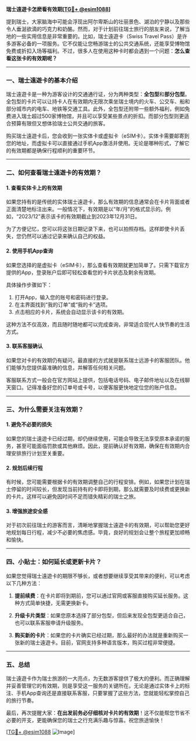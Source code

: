 **瑞士遠遊卡怎麽看有效期[[TG💪+ @esim1088](https://t.me/s/esim1088)]**

提到瑞士，大家脑海中可能会浮现出阿尔卑斯山的壮丽景色、湖泊的宁静以及那些令人垂涎欲滴的巧克力和奶酪。然而，对于计划前往瑞士旅行的朋友来说，了解当地的一些实用信息是非常重要的。比如，瑞士遠遊卡（Swiss Travel Pass）是许多游客必备的一项服务。它不仅能让您畅游瑞士的公共交通系统，还能享受博物馆免费或折扣入场等福利。不过，很多人在使用这种卡时都会遇到一个问题：**怎么查看这张卡的有效期呢？**

---

### **一、瑞士遠遊卡的基本介绍**

瑞士遠遊卡是一种为游客设计的交通通行证，分为两种类型：**全包型**和**部分包型**。全包型的卡片可以让持卡人在有效期内无限次乘坐瑞士境内的火车、公交车、船和部分城市内的电车、地铁等交通工具。此外，全包型还附带一些额外福利，例如免费进入瑞士超过500家博物馆，并且可以享受某些景点的折扣。而部分包型则更适合预算有限但又想体验瑞士公共交通的旅客。

购买瑞士遠遊卡后，您会收到一张实体卡或虚拟卡（eSIM卡）。实体卡需要邮寄到您的地址，而虚拟卡可以直接通过手机App激活并使用。无论是哪种形式，了解它的有效期都是确保行程顺利的重要环节。

---

### **二、如何查看瑞士遠遊卡的有效期？**

#### **1. 查看实体卡上的有效期**
如果您持有的是传统的实体瑞士遠遊卡，那么有效期的信息通常会在卡片背面或者正面清楚地标注出来。一般情况下，有效期是以“年/月”的格式显示的。例如，“2023/12”表示该卡的有效期截止到2023年12月31日。

为了方便记忆，您可以将这张日期记录下来，也可以拍照存档。这样即使卡片丢失，您仍然可以通过记录来确认自己的权益。

#### **2. 使用手机App查询**
如果您选择的是虚拟卡（eSIM卡），那么查看有效期就更加简单了。只需下载官方提供的App，登录账户后即可轻松查看您的卡片状态及剩余有效期。

具体操作步骤如下：
1. 打开App，输入您的账号和密码进行登录。
2. 在主界面找到“我的订单”或“我的卡”选项。
3. 点击相应的卡片，系统会自动显示该卡的有效期。

这种方法不仅高效，而且随时随地都可以完成查询，非常适合现代人快节奏的生活方式。

#### **3. 联系客服确认**
如果您对卡的有效期仍有疑问，最直接的方式就是联系瑞士远游卡的客服团队。他们能够为您提供最准确的信息，并解答任何相关问题。

客服联系方式一般会在官方网站上提供，包括电话号码、电子邮件地址以及在线聊天窗口。记得准备好您的订单号或卡号，以便客服更快地定位您的账户信息。

---

### **三、为什么需要关注有效期？**

#### **1. 避免不必要的损失**
如果您的瑞士遠遊卡已经过期，却仍继续使用，可能会导致无法享受原本承诺的服务，甚至可能面临罚款或其他麻烦。因此，提前确认好有效期，确保在有效期内合理安排旅行计划至关重要。

#### **2. 规划后续行程**
有时候，您可能需要根据卡的有效期调整自己的行程安排。例如，如果您计划在瑞士停留的时间较长，但发现当前持有的卡即将到期，那么就需要及时续费或更换新的卡片。这样可以避免因时间不足而错失精彩的瑞士之旅。

#### **3. 增强旅途安全感**
对于初次前往瑞士的游客而言，清晰地掌握瑞士遠遊卡的有效期，可以帮助您更好地规划每日行程，减少不必要的焦虑感。毕竟，良好的规划会让整个旅程更加顺畅和愉快。

---

### **四、小贴士：如何延长或更新卡片？**

如果您觉得瑞士遠遊卡的期限不够长，或者想要继续享受其带来的便利，可以考虑以下几种方法：

1. **提前续费**：在卡片即将到期前，您可以通过官网或客服直接购买延长服务。这种方式简单快捷，无需更换新卡。
   
2. **升级卡片类型**：如果您原本选择了部分包型，但后来发现全包型更适合自己，也可以联系客服申请升级服务。

3. **购买新的卡片**：如果您的卡片确实已经过期，那么最好的办法就是重新购买一张新的瑞士遠遊卡。目前，官网支持多种语言版本，购买过程非常便捷。

---

### **五、总结**

瑞士遠遊卡作为瑞士旅游的一大亮点，为无数游客提供了极大的便利。而正确理解并妥善管理它的有效期，则是享受这一服务的关键所在。无论是通过实体卡上的标注、手机App查询还是直接联系客服，只要掌握了这些方法，您就能轻松掌控自己的旅行节奏。

最后，再次提醒大家：**在出发前务必仔细核对卡片的有效期**！这不仅能帮您节省不必要的开支，更能确保您的瑞士之行充满乐趣与惊喜。祝您旅途愉快！

[[TG💪+ @esim1088](https://t.me/s/esim1088) ![Image](https://i.postimg.cc/4NQfJmqS/Snipaste-2025-05-13-00-14-12.png)]